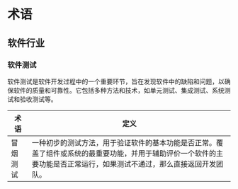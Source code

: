 # 术语

## 软件行业

### 软件测试

软件测试是软件开发过程中的一个重要环节，旨在发现软件中的缺陷和问题，以确保软件的质量和可靠性。它包括多种方法和技术，如单元测试、集成测试、系统测试和验收测试等。

| 术语       | 定义                                                         |
|------------|--------------------------------------------------------------|
| 冒烟测试 | 一种初步的测试方法，用于验证软件的基本功能是否正常。覆盖了组件或系统的最重要功能，并用于辅助评价一个软件的主要功能是否正常运行，如果测试不通过，那么直接返回开发团队。|

